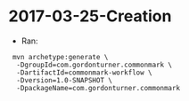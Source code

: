 # 2017-03-25-Creation


- Ran:

```
 mvn archetype:generate \
  -DgroupId=com.gordonturner.commonmark \
  -DartifactId=commonmark-workflow \
  -Dversion=1.0-SNAPSHOT \
  -DpackageName=com.gordonturner.commonmark 
```